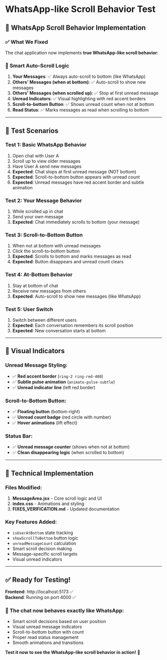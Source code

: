 # WhatsApp-like Scroll Behavior Test

## 🎯 WhatsApp Scroll Behavior Implementation

### ✅ What We Fixed

The chat application now implements **true WhatsApp-like scroll behavior**:

### 🔄 Smart Auto-Scroll Logic

1. **Your Messages**: ✅ Always auto-scroll to bottom (like WhatsApp)
2. **Others' Messages (when at bottom)**: ✅ Auto-scroll to show new messages  
3. **Others' Messages (when scrolled up)**: ✅ Stop at first unread message
4. **Unread Indicators**: ✅ Visual highlighting with red accent borders
5. **Scroll-to-bottom Button**: ✅ Shows unread count when not at bottom
6. **Read Status**: ✅ Marks messages as read when scrolling to bottom

---

## 🧪 Test Scenarios

### Test 1: Basic WhatsApp Behavior
1. Open chat with User A
2. Scroll up to view older messages  
3. Have User A send new messages
4. **Expected**: Chat stops at first unread message (NOT bottom)
5. **Expected**: Scroll-to-bottom button appears with unread count
6. **Expected**: Unread messages have red accent border and subtle animation

### Test 2: Your Message Behavior  
1. While scrolled up in chat
2. Send your own message
3. **Expected**: Chat immediately scrolls to bottom (your message)

### Test 3: Scroll-to-Bottom Button
1. When not at bottom with unread messages
2. Click the scroll-to-bottom button
3. **Expected**: Scrolls to bottom and marks messages as read
4. **Expected**: Button disappears and unread count clears

### Test 4: At-Bottom Behavior
1. Stay at bottom of chat
2. Receive new messages from others
3. **Expected**: Auto-scroll to show new messages (like WhatsApp)

### Test 5: User Switch
1. Switch between different users
2. **Expected**: Each conversation remembers its scroll position
3. **Expected**: New conversation starts at bottom

---

## 🎨 Visual Indicators

### Unread Message Styling:
- ✅ **Red accent border** (`ring-2 ring-red-400`)  
- ✅ **Subtle pulse animation** (`animate-pulse-subtle`)
- ✅ **Unread indicator line** (left red border)

### Scroll-to-Bottom Button:
- ✅ **Floating button** (bottom-right)
- ✅ **Unread count badge** (red circle with number)
- ✅ **Hover animations** (lift effect)

### Status Bar:
- ✅ **Unread message counter** (shows when not at bottom)
- ✅ **Clean disappearing logic** (when scrolled to bottom)

---

## 🔧 Technical Implementation

### Files Modified:
1. **MessageArea.jsx** - Core scroll logic and UI
2. **index.css** - Animations and styling
3. **FIXES_VERIFICATION.md** - Updated documentation

### Key Features Added:
- `isUserAtBottom` state tracking
- `showScrollToBottom` button logic  
- `unreadMessageCount` calculation
- Smart scroll decision making
- Message-specific scroll targets
- Visual unread indicators

---

## ✅ Ready for Testing!

**Frontend**: http://localhost:5173 ✅  
**Backend**: Running on port 4000 ✅

### 🎉 The chat now behaves exactly like WhatsApp:
- Smart scroll decisions based on user position
- Visual unread message indicators  
- Scroll-to-bottom button with count
- Proper read status management
- Smooth animations and transitions

**Test it now to see the WhatsApp-like scroll behavior in action!** 🚀
